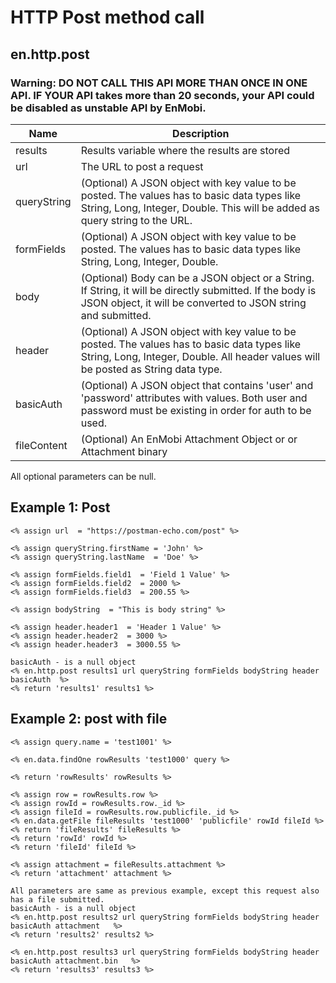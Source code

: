 # HTTP Post method call

## en.http.post

### Warning: DO NOT CALL THIS API MORE THAN ONCE IN ONE API. IF YOUR API takes more than 20 seconds, your API could be disabled as unstable API by EnMobi.



Name            | Description
----------------|-------------
results         | Results variable where the results are stored
url             | The URL to post a request
queryString     | (Optional) A JSON object with key value to be posted. The values has to basic data types like String, Long, Integer, Double. This will be added as query string to the URL.
formFields       | (Optional) A JSON object with key value to be posted. The values has to basic data types like String, Long, Integer, Double.
body            | (Optional) Body can be a JSON object or a String. If String, it will be directly submitted. If the body is JSON object, it will be converted to JSON string and submitted.
header          | (Optional) A JSON object with key value to be posted. The values has to basic data types like String, Long, Integer, Double. All header values will be posted as String data type.
basicAuth       | (Optional) A JSON object that contains 'user' and 'password' attributes with values. Both user and password must be existing in order for auth to be used.
fileContent     | (Optional) An EnMobi Attachment Object or  or Attachment binary


All optional parameters can be null.


## Example 1: Post

```
<% assign url  = "https://postman-echo.com/post" %>

<% assign queryString.firstName = 'John' %>
<% assign queryString.lastName  = 'Doe' %>

<% assign formFields.field1  = 'Field 1 Value' %>
<% assign formFields.field2  = 2000 %>
<% assign formFields.field3  = 200.55 %>

<% assign bodyString  = "This is body string" %>

<% assign header.header1  = 'Header 1 Value' %>
<% assign header.header2  = 3000 %>
<% assign header.header3  = 3000.55 %>

basicAuth - is a null object
<% en.http.post results1 url queryString formFields bodyString header basicAuth  %>
<% return 'results1' results1 %>
```


## Example 2: post with file

```
<% assign query.name = 'test1001' %>

<% en.data.findOne rowResults 'test1000' query %>

<% return 'rowResults' rowResults %>

<% assign row = rowResults.row %>
<% assign rowId = rowResults.row._id %>
<% assign fileId = rowResults.row.publicfile._id %>
<% en.data.getFile fileResults 'test1000' 'publicfile' rowId fileId %>
<% return 'fileResults' fileResults %>
<% return 'rowId' rowId %>
<% return 'fileId' fileId %>

<% assign attachment = fileResults.attachment %>
<% return 'attachment' attachment %>

All parameters are same as previous example, except this request also has a file submitted.
basicAuth - is a null object
<% en.http.post results2 url queryString formFields bodyString header basicAuth attachment   %>
<% return 'results2' results2 %>

<% en.http.post results3 url queryString formFields bodyString header basicAuth attachment.bin   %>
<% return 'results3' results3 %>


```



